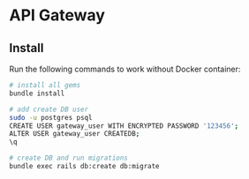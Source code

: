 # API Gateway

## Install

Run the following commands to work without Docker container:

```bash
# install all gems
bundle install

# add create DB user
sudo -u postgres psql
CREATE USER gateway_user WITH ENCRYPTED PASSWORD '123456';
ALTER USER gateway_user CREATEDB;
\q

# create DB and run migrations
bundle exec rails db:create db:migrate
```
